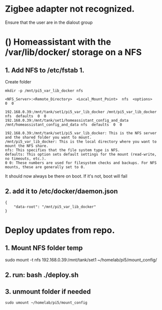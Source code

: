 
# Zigbee adapter not recognized.
Ensure that the user are in the dialout group

# () Homeassistant with the /var/lib/docker/ storage on a NFS
## 1. Add NFS to /etc/fstab 1.

Create folder
```
mkdir -p /mnt/pi5_var_lib_docker nfs
```

`<NFS_Server>:<Remote_Directory>  <Local_Mount_Point>  nfs  <options>  0  0`

```
192.168.0.39:/mnt/tank/set1/pi5_var_lib_docker /mnt/pi5_var_lib_docker nfs  defaults  0  0
192.168.0.39:/mnt/tank/set1/homeassistant_config_and_data /mnt/homeassistant_config_and_data nfs  defaults  0  0
```

    192.168.0.39:/mnt/tank/set1/pi5_var_lib_docker: This is the NFS server and the shared folder you want to mount.
    /mnt/pi5_var_lib_docker: This is the local directory where you want to mount the NFS share.
    nfs: This specifies that the file system type is NFS.
    defaults: This option sets default settings for the mount (read-write, no timeouts, etc.).
    0 0: These numbers are used for filesystem checks and backups. For NFS mounts, these are generally set to 0.


It should now always be there on boot. If it's not, boot will fail

## 2. add it to /etc/docker/daemon.json
```
{
    "data-root": "/mnt/pi5_var_lib_docker"
}
```

# Deploy updates from repo.

## 1. Mount NFS folder temp
sudo mount -t nfs 192.168.0.39:/mnt/tank/set1 ~/homelab/pi5/mount_config/

## 2. run: bash ./deploy.sh

## 3. unmount folder if needed
```
sudo umount ~/homelab/pi5/mount_config
```
